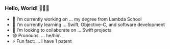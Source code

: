 ### Hello, World! 👨🏻‍💻

<!--
**gerrior/gerrior** is a ✨ _special_ ✨ repository because its `README.md` (this file) appears on your GitHub profile.
- 🤔 I’m looking for help with ... 
- 💬 Ask me about ...
- 📫 How to reach me: ...
-->

- 🔭 I’m currently working on ... my degree from Lambda School
- 🌱 I’m currently learning ... Swift, Objective-C, and software development
- 👯 I’m looking to collaborate on ... Swift projects
- 😄 Pronouns: ... he/him
- ⚡ Fun fact: ... I have 1 patent
